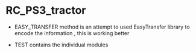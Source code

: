 # RC_PS3_tractor

 
 - EASY_TRANSFER method is an attempt to used EasyTransfer library to encode the information , this is working better 
 
 - TEST contains the individual modules 
 
